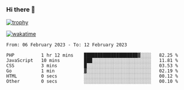 ### Hi there 👋

[![trophy](https://github-profile-trophy.vercel.app/?username=cxnky&theme=dracula)](https://github.com/ryo-ma/github-profile-trophy)

[![wakatime](https://wakatime.com/badge/user/1c39c599-5497-41b9-a5be-2c4676e7fd23.svg)](https://wakatime.com/@1c39c599-5497-41b9-a5be-2c4676e7fd23)
<!--START_SECTION:waka-->

```text
From: 06 February 2023 - To: 12 February 2023

PHP          1 hr 12 mins    ████████████████████▓░░░░   82.25 %
JavaScript   10 mins         ███░░░░░░░░░░░░░░░░░░░░░░   11.81 %
CSS          3 mins          █░░░░░░░░░░░░░░░░░░░░░░░░   03.53 %
Go           1 min           ▓░░░░░░░░░░░░░░░░░░░░░░░░   02.19 %
HTML         0 secs          ░░░░░░░░░░░░░░░░░░░░░░░░░   00.12 %
Other        0 secs          ░░░░░░░░░░░░░░░░░░░░░░░░░   00.10 %
```

<!--END_SECTION:waka-->
